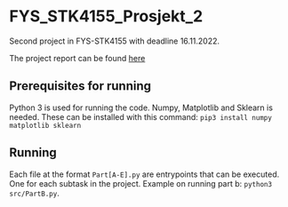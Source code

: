 # FYS_STK4155_Prosjekt_2
Second project in FYS-STK4155 with deadline 16.11.2022.

The project report can be found [here](https://github.com/erlend1202/FYS_STK4155_Prosjekt_2/blob/main/report/report.pdf)
## Prerequisites for running

Python 3 is used for running the code. Numpy, Matplotlib and Sklearn is needed. These can be installed with this command: `pip3 install numpy matplotlib sklearn`

## Running
Each file at the format `Part[A-E].py` are entrypoints that can be executed. One for each subtask in the project. Example on running part b: `python3 src/PartB.py`.
